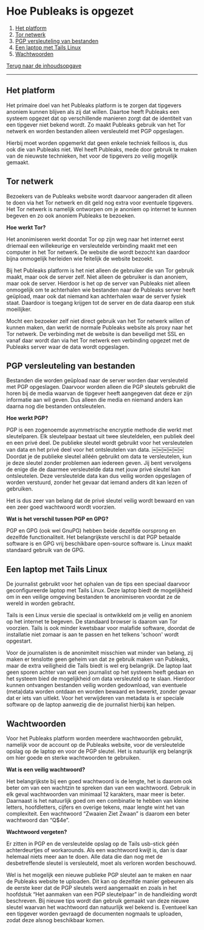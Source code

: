 Hoe Publeaks is opgezet
=============

1. [Het platform](#het-platform)
2. [Tor netwerk](#tor-netwerk)
3. [PGP versleuteling van bestanden](#pgp-versleuteling-van-bestanden)
4. [Een laptop met Tails Linux](#een-laptop-met-tails-linux)
5. [Wachtwoorden](#wachtwoorden)

[Terug naar de inhoudsopgave](README.md#inhoudsopgave)

***

Het platform
-------------

Het primaire doel van het Publeaks platform is te zorgen dat tipgevers anoniem kunnen blijven als zij dat willen. Daartoe heeft Publeaks een systeem opgezet dat op verschillende manieren zorgt dat de identiteit van een tipgever niet bekend wordt. Zo maakt Publeaks gebruik van het Tor netwerk en worden bestanden alleen versleuteld met PGP opgeslagen.

Hierbij moet worden opgemerkt dat geen enkele techniek feilloos is, dus ook die van Publeaks niet. Wel heeft Publeaks, mede door gebruik te maken van de nieuwste technieken, het voor de tipgevers zo veilig mogelijk gemaakt.

Tor netwerk
-------------

Bezoekers van de Publeaks website wordt daarvoor aangeraden dit alleen te doen via het Tor netwerk en dit geld nog extra voor eventuele tipgevers. Het Tor netwerk is namelijk ontworpen om je anoniem op internet te kunnen begeven en zo ook anoniem Publeaks te bezoeken.

**Hoe werkt Tor?**

Het anonimiseren werkt doordat Tor op zijn weg naar het internet eerst driemaal een willekeurige en versleutelde verbinding maakt met een computer in het Tor netwerk. De website die wordt bezocht kan daardoor bijna onmogelijk herleiden wie feitelijk de website bezoekt.

Bij het Publeaks platform is het niet alleen de gebruiker die van Tor gebruik maakt, maar ook de server zelf. Niet alleen de gebruiker is dan anoniem, maar ook de server. Hierdoor is het op de server van Publeaks niet alleen onmogelijk om te achterhalen wie bestanden naar de Publeaks server heeft geüpload, maar ook dat niemand kan achterhalen waar de server fysiek staat. Daardoor is toegang krijgen tot de server en de data daarop een stuk moeilijker.

Mocht een bezoeker zelf niet direct gebruik van het Tor netwerk willen of kunnen maken, dan werkt de normale Publeaks website als proxy naar het Tor netwerk. De verbinding met de website is dan beveiligd met SSL en vanaf daar wordt dan via het Tor netwerk een verbinding opgezet met de Publeaks server waar de data wordt opgeslagen.

PGP versleuteling van bestanden
-------------

Bestanden die worden geüpload naar de server worden daar versleuteld met PGP opgeslagen. Daarvoor worden alleen die PGP sleutels gebruikt die horen bij de media waarvan de tipgever heeft aangegeven dat deze er zijn informatie aan wil geven. Dus alleen die media en niemand anders kan daarna nog die bestanden ontsleutelen.

**Hoe werkt PGP?**

PGP is een zogenoemde asymmetrische encryptie methode die werkt met sleutelparen. Elk sleutelpaar bestaat uit twee sleuteldelen, een publiek deel en een privé deel. De publieke sleutel wordt gebruikt voor het versleutelen van data en het privé deel voor het ontsleutelen van data.
￼￼￼￼￼￼
Doordat je de publieke sleutel alléén gebruikt om data te versleutelen, kun je deze sleutel zonder problemen aan iedereen geven. Jij bent vervolgens de enige die de daarmee versleutelde data met jouw privé sleutel kan ontsleutelen. Deze versleutelde data kan dus veilig worden opgeslagen of worden verstuurd, zonder het gevaar dat iemand anders dit kan lezen of gebruiken.

Het is dus zeer van belang dat de privé sleutel veilig wordt bewaard en van een zeer goed wachtwoord wordt voorzien.

**Wat is het verschil tussen PGP en GPG?**

PGP en GPG (ook wel GnuPG) hebben beide dezelfde oorsprong en dezelfde functionaliteit. Het belangrijkste verschil is dat PGP betaalde software is en GPG vrij beschikbare open-source software is. Linux maakt standaard gebruik van de GPG.

Een laptop met Tails Linux
-------------

De journalist gebruikt voor het ophalen van de tips een speciaal daarvoor geconfigureerde laptop met Tails Linux. Deze laptop biedt de mogelijkheid om in een veilige omgeving bestanden te anonimiseren voordat ze de wereld in worden gebracht.

Tails is een Linux versie die speciaal is ontwikkeld om je veilig en anoniem op het internet te begeven. De standaard browser is daarom van Tor voorzien. Tails is ook minder kwetsbaar voor malafide software, doordat de installatie niet zomaar is aan te passen en het telkens 'schoon' wordt opgestart.

Voor de journalisten is de anonimiteit misschien wat minder van belang, zij maken er tenslotte geen geheim van dat ze gebruik maken van Publeaks, maar de extra veiligheid die Tails biedt is wel erg belangrijk. De laptop laat geen sporen achter van wat een journalist op het systeem heeft gedaan en het systeem bied de mogelijkheid om data versleuteld op te slaan. Hierdoor kunnen ontvangen bestanden veilig worden gedownload, van eventuele (meta)data worden ontdaan en worden bewaard en bewerkt, zonder gevaar dat er iets van uitlekt. Voor het verwijderen van metadata is er speciale software op de laptop aanwezig die de journalist hierbij kan helpen.

Wachtwoorden
-------------

Voor het Publeaks platform worden meerdere wachtwoorden gebruikt, namelijk voor de account op de Publeaks website, voor de versleutelde opslag op de laptop en voor de PGP sleutel. Het is natuurlijk erg belangrijk om hier goede en sterke wachtwoorden te gebruiken.

**Wat is een veilig wachtwoord?**

Het belangrijkste bij een goed wachtwoord is de lengte, het is daarom ook beter om van een wachtzin te spreken dan van een wachtwoord. Gebruik in elk geval wachtwoorden van minimaal 12 karakters, maar meer is beter. Daarnaast is het natuurlijk goed om een combinatie te hebben van kleine letters, hoofdletters, cijfers en overige tekens, maar lengte wint het van complexiteit. Een wachtwoord “Zwaaien Ziet Zwaan” is daarom een beter wachtwoord dan “Q$4e”.

**Wachtwoord vergeten?**

Er zitten in PGP en de versleutelde opslag op de Tails usb-stick géén achterdeurtjes of workarounds. Als een wachtwoord kwijt is, dan is daar helemaal niets meer aan te doen. Alle data die dan nog met de desbetreffende sleutel is versleuteld, moet als verloren worden beschouwd.

Wel is het mogelijk een nieuwe publieke PGP sleutel aan te maken en naar de Publeaks website te uploaden. Dit kan op dezelfde manier gebeuren als de eerste keer dat de PGP sleutels werd aangemaakt en zoals in het hoofdstuk “Het aanmaken van een PGP sleutelpaar” in de handleiding wordt beschreven. Bij nieuwe tips wordt dan gebruik gemaakt van deze nieuwe sleutel waarvan het wachtwoord dan natuurlijk wel bekend is. Eventueel kan een tipgever worden gevraagd de documenten nogmaals te uploaden, zodat deze alsnog beschikbaar komen.
